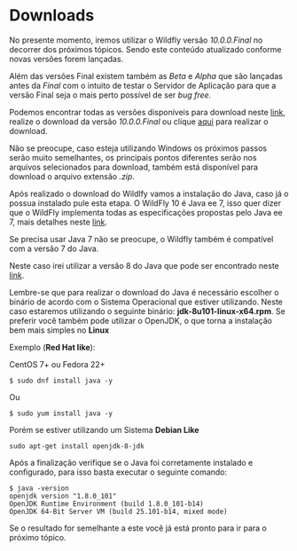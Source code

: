 # Downloads

No presente momento, iremos utilizar o Wildfly versão *10.0.0.Final* no decorrer dos próximos tópicos. Sendo este conteúdo atualizado conforme novas versões forem lançadas.

Além das versões Final existem também as *Beta* e *Alpha* que são lançadas antes da *Final* com o intuito de testar o Servidor de Aplicação para que a versão Final seja o mais perto possível de ser *bug free*.
  
Podemos encontrar todas as versões disponíveis para download neste [link](http://wildfly.org/downloads/), realize o download da versão *10.0.0.Final* ou clique [aqui]( http://download.jboss.org/wildfly/10.0.0.Final/wildfly-10.0.0.Final.tar.gz) para realizar o download.
  
Não se preocupe, caso esteja utilizando Windows os próximos passos serão muito semelhantes, os principais pontos diferentes serão nos arquivos selecionados para download, também está disponível para download o arquivo extensão *.zip*.
  
Após realizado o download do Wildlfy vamos a instalação do Java, caso já o possua instalado pule esta etapa. O WildFly 10 é Java ee 7, isso quer dizer que o WildFly implementa todas as especificações propostas pelo Java ee 7, mais detalhes neste [link](https://docs.oracle.com/javaee/7/api/toc.htm).

Se precisa usar Java 7 não se preocupe, o Wildfly também é compatível com a versão 7 do Java.

Neste caso irei utilizar a versão 8 do Java que pode ser encontrado neste [link](http://www.oracle.com/technetwork/java/javase/downloads/jdk8-downloads-2133151.html).

Lembre-se que para realizar o download do Java é necessário escolher o binário de acordo com o Sistema Operacional que estiver utilizando. Neste caso estaremos utilizando o seguinte binário: **jdk-8u101-linux-x64.rpm**. Se preferir você também pode utilizar o OpenJDK, o que torna a instalação bem mais simples no **Linux**

Exemplo (**Red Hat like**): 

CentOS 7+ ou Fedora 22+
```
$ sudo dnf install java -y
```
Ou
```    
$ sudo yum install java -y
```

Porém se estiver utilizando um Sistema **Debian Like**
    
```
sudo apt-get install openjdk-8-jdk
```
  
Após a finalização verifique se o Java foi corretamente instalado e configurado, para isso basta executar o seguinte comando:

```
$ java -version
openjdk version "1.8.0_101"
OpenJDK Runtime Environment (build 1.8.0_101-b14)
OpenJDK 64-Bit Server VM (build 25.101-b14, mixed mode)

```

Se o resultado for semelhante a este você já está pronto para ir para o próximo tópico.